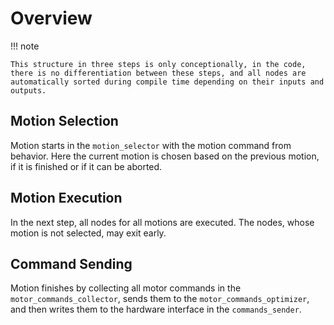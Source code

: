 # Overview

!!! note

    This structure in three steps is only conceptionally, in the code, there is no differentiation between these steps, and all nodes are automatically sorted during compile time depending on their inputs and outputs.

## Motion Selection

Motion starts in the `motion_selector` with the motion command from behavior.
Here the current motion is chosen based on the previous motion, if it is finished or if it can be aborted.

## Motion Execution

In the next step, all nodes for all motions are executed.
The nodes, whose motion is not selected, may exit early.

## Command Sending

Motion finishes by collecting all motor commands in the `motor_commands_collector`, sends them to the `motor_commands_optimizer`, and then writes them to the hardware interface in the `commands_sender`.
